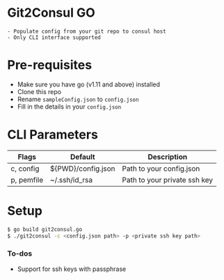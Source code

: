 # Git2Consul GO
    - Populate config from your git repo to consul host
    - Only CLI interface supported
    
# Pre-requisites
  - Make sure you have go (v1.11 and above) installed
  - Clone this repo
  - Rename `sampleConfig.json` to `config.json`
  - Fill in the details in your `config.json`

# CLI Parameters

| Flags | Default | Description | 
| --- | --- | --- |
| c, config | ${PWD}/config.json | Path to your config.json |
| p, pemfile | ~/.ssh/id_rsa     | Path to your private ssh key |

# Setup
```bash
$ go build git2consul.go
$ ./git2consul -c <config.json path> -p <private ssh key path>
```

### To-dos

 - Support for ssh keys with passphrase
